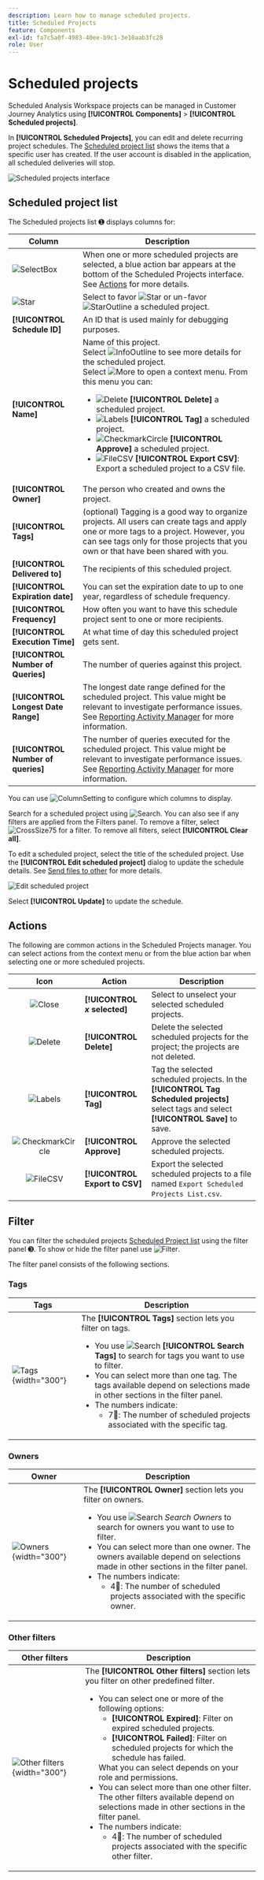 ```yaml
---
description: Learn how to manage scheduled projects.
title: Scheduled Projects
feature: Components
exl-id: fa7c5a0f-4983-40ee-b9c1-3e10aab3fc28
role: User
---
```

# Scheduled projects

Scheduled Analysis Workspace projects can be managed in Customer Journey Analytics using **[!UICONTROL Components]** > **[!UICONTROL Scheduled projects]**.

In **[!UICONTROL Scheduled Projects]**, you can edit and delete recurring project schedules.  The [Scheduled project list](#scheduled-project-list) shows the items that a specific user has created. If the user account is disabled in the application, all scheduled deliveries will stop.

![Scheduled projects interface](assets/scheduled-projects.png)

## Scheduled project list

The Scheduled projects list ➊ displays columns for:

| Column | Description |
| --- | --- |
| ![SelectBox](/help/assets/icons/SelectBox.svg) | When one or more scheduled projects are selected, a blue action bar appears at the bottom of the Scheduled Projects interface. See [Actions](#actions) for more details. |
| ![Star](/help/assets/icons/Star.svg) | Select to favor ![Star](/help/assets/icons/Star.svg) or un-favor ![StarOutline](/help/assets/icons/StarOutline.svg) a scheduled project. |
| **[!UICONTROL Schedule ID]** | An ID that is used mainly for debugging purposes. |
| **[!UICONTROL Name]** | Name of this project.<br/>Select ![InfoOutline](/help/assets/icons/InfoOutline.svg) to see more details for the scheduled project.<br/>Select ![More](/help/assets/icons/More.svg) to open a context menu. From this menu you can:<ul><li>![Delete](/help/assets/icons/Delete.svg) **[!UICONTROL Delete]** a scheduled project.</li><li>![Labels](/help/assets/icons/Labels.svg) **[!UICONTROL Tag]** a scheduled project.</li><li>![CheckmarkCircle](/help/assets/icons/CheckmarkCircle.svg) **[!UICONTROL Approve]** a scheduled project.</li><li>![FileCSV](/help/assets/icons/FileCSV.svg) **[!UICONTROL Export CSV]**: Export a scheduled project to a CSV file.</li></ul>|
| **[!UICONTROL Owner]** | The person who created and owns the project. |
| **[!UICONTROL Tags]** | (optional) Tagging is a good way to organize projects. All users can create tags and apply one or more tags to a project. However, you can see tags only for those projects that you own or that have been shared with you.  |
| **[!UICONTROL Delivered to]** | The recipients of this scheduled project. |
| **[!UICONTROL Expiration date]** | You can set the expiration date to up to one year, regardless of schedule frequency. |
| **[!UICONTROL Frequency]** | How often you want to have this schedule project sent to one or more recipients. |
| **[!UICONTROL Execution Time]** | At what time of day this scheduled project gets sent. |
| **[!UICONTROL Number of Queries]** | The number of queries against this project. | 
| **[!UICONTROL Longest Date Range]** | The longest date range defined for the scheduled project. This value might be relevant to investigate performance issues. See [Reporting Activity Manager](/help/reporting-activity-manager/reporting-activity-overview.md) for more information. |
| **[!UICONTROL Number of queries]** | The number of queries executed for the scheduled project. This value might be relevant to investigate performance issues. See [Reporting Activity Manager](/help/reporting-activity-manager/reporting-activity-overview.md) for more information.| 


You can use ![ColumnSetting](/help/assets/icons/ColumnSetting.svg) to configure which columns to display.

Search for a scheduled project using ![Search](/help/assets/icons/Search.svg). You can also see if any filters are applied from the Filters panel. To remove a filter, select ![CrossSize75](/help/assets/icons/CrossSize75.svg) for a filter. To remove all filters, select **[!UICONTROL Clear all]**.

To edit a scheduled project, select the title of the scheduled project. Use the **[!UICONTROL Edit scheduled project]** dialog to update the schedule details. See [Send files to other](../analysis-workspace/export/t-schedule-report.md) for more details.

![Edit scheduled project](assets/edit-scheduled-project.png)

Select **[!UICONTROL Update]** to update the schedule.




## Actions

The following are common actions in the Scheduled Projects manager. You can select actions from the context menu  or from the blue action bar when selecting one or more scheduled projects.

| Icon | Action | Description |
|:---:|---|---|
| ![Close](/help/assets/icons/Close.svg) | **[!UICONTROL *x* selected]** | Select to unselect your selected scheduled projects. |
| ![Delete](/help/assets/icons/Delete.svg) | **[!UICONTROL Delete]** | Delete the selected scheduled projects for the project; the projects are not deleted.|
| ![Labels](/help/assets/icons/Labels.svg)| **[!UICONTROL Tag]** | Tag the selected scheduled projects. In the **[!UICONTROL Tag Scheduled projects]** select tags and select **[!UICONTROL Save]** to save. |
| ![CheckmarkCircle](/help/assets/icons/CheckmarkCircle.svg) | **[!UICONTROL Approve]** | Approve the selected scheduled projects. |
| ![FileCSV](/help/assets/icons/FileCSV.svg) | **[!UICONTROL Export to CSV]** | Export the selected scheduled projects to a file named `Export Scheduled Projects List.csv`. |


## Filter

You can filter the scheduled projects [Scheduled Project list](#scheduled-project-list) using the filter panel ➌. To show or hide the filter panel use ![Filter](/help/assets/icons/Filter.svg).

The filter panel consists of the following sections.

### Tags

| Tags   | Description |
|---|---|
| ![Tags](/help/components/assets/scheduledprojects-filter-tags.png){width="300"} | The **[!UICONTROL Tags]** section lets you filter on tags. <ul><li>You use ![Search](/help/assets/icons/Search.svg) **[!UICONTROL Search Tags]** to search for tags you want to use to filter.</li><li>You can select more than one tag. The tags available depend on selections made in other sections in the filter panel.</li><li>The numbers indicate:<ul><li>7︎⃣: The number of scheduled projects associated with the specific tag.</li></ul></li></ul> |


### Owners

| Owner | Description |
|---|---|
| ![Owners](/help/components/assets/scheduledprojects-filter-owners.png){width="300"} | The **[!UICONTROL Owner]** section lets you filter on owners. <ul><li>You use ![Search](/help/assets/icons/Search.svg) *Search Owners* to search for owners you want to use to filter.</li><li>You can select more than one owner. The owners available depend on selections made in other sections in the filter panel.</li><li>The numbers indicate:<ul><li>4︎⃣: The number of scheduled projects associated with the specific owner.</li></ul></li></ul> |


### Other filters 

| Other filters | Description |
|---|---|
| ![Other filters](/help/components/assets/scheduledprojects-filter-otherfilters.png){width="300"} | The **[!UICONTROL Other filters]** section lets you filter on other predefined filter.<ul><li>You can select one or more of the following options:<ul><li> **[!UICONTROL Expired]**: Filter on expired scheduled projects.</li><li>**[!UICONTROL Failed]**: Filter on  scheduled projects for which the schedule has failed.</li></ul>What you can select depends on your role and permissions.</li><li>You can select more than one other filter. The other filters available depend on selections made in other sections in the filter panel.</li><li>The numbers indicate:<ul><li>4︎⃣: The number of scheduled projects associated with the specific other filter.</li></ul></li></ul> |
